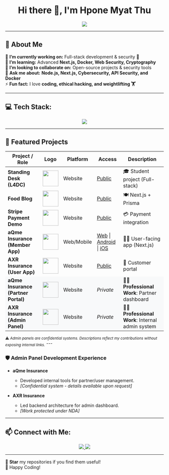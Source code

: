 <h1 align="center">Hi there 👋, I'm Hpone Myat Thu</h1>

<p align="center">
  <a href="https://git.io/typing-svg">
    <img src="https://readme-typing-svg.demolab.com?font=Fira+Code&size=22&pause=1000&color=00C9A7&center=true&vCenter=true&width=750&lines=Full-Stack+Developer+(2+Years+Experience);Cybersecurity+Learner+(Basic+Cryptography);Passionate+about+Technology;International+Diploma+Holder;NCC+Level+4+and+Level+5+Diploma+in+Computing">
  </a>
</p>

---

## 🚀 About Me
🔭 **I’m currently working on:** Full-stack development & security 🔐  
🌱 **I’m learning:** Advanced **Next.js, Docker, Web Security, Cryptography**  
👯 **I’m looking to collaborate on:** Open-source projects & security tools  
💬 **Ask me about:** **Node.js, Next.js, Cybersecurity, API Security, and Docker**  
⚡ **Fun fact:** I love **coding, ethical hacking, and weightlifting 🏋️**  

---

## 💻 Tech Stack:
<p align="center">
  <img src="https://skillicons.dev/icons?i=js,ts,nodejs,react,nextjs,docker,postgres,mysql,mongodb,java,cs,linux,git,aws" />
</p>

---

## 📂 Featured Projects

<table align="center">
    <thead>
        <tr>
            <th>Project / Role</th>
            <th>Logo</th>
            <th>Platform</th>
            <th>Access</th>
            <th>Description</th>
        </tr>
    </thead>
    <tbody>
        <tr>
            <td><b>Standing Desk (L4DC)</b></td>
            <td><img src="https://tse4.mm.bing.net/th?id=OIP.0JKKTNguzNFD8chNE4BqAgHaHa&pid=Api&P=0&w=300&h=300" width="50" height="50"></td>
            <td>Website</td>
            <td><a target="_blank" href="https://standing-desk-organization-design.onrender.com/">Public</a></td>
            <td>🎓 Student project (Full-stack)</td>
        </tr>
        <tr>
            <td><b>Food Blog</b></td>
            <td><img src="https://tse4.mm.bing.net/th?id=OIP.hWK_M6viWSopasexu8kYTgHaHa&pid=Api&P=0&h=220" width="50" height="50"></td>
            <td>Website</td>
            <td><a target="_blank" href="https://nextjs-blog-iota-gray-55.vercel.app/">Public</a></td>
            <td>🍽️ Next.js + Prisma</td>
        </tr>
        <tr>
            <td><b>Stripe Payment Demo</b></td>
            <td><img src="https://encrypted-tbn0.gstatic.com/images?q=tbn:ANd9GcSUDtT-MID9fNzbw0GYXpfwliT81vfNl3ze0Wj-GRY_PsNbUkYQModqL5nFCWqnHx5ql30&usqp=CAU" width="50" height="50"></td>
            <td>Website</td>
            <td><a target="_blank" href="https://stripe-75s8.vercel.app/">Public</a></td>
            <td>💳 Payment integration</td>
        </tr>
        <tr>
            <td><b>aQme Insurance (Member App)</b></td>
            <td><img src="https://tse2.mm.bing.net/th?id=OIP.C8XGDlgeJwTzvHH1mV-q-gHaHa" width="50" height="50"></td>
            <td>Web/Mobile</td>
            <td>
                <a target="_blank" href="https://fe.2d.r2cr.member.dev.d3lab.co/">Web</a> |
                <a target="_blank" href="https://play.google.com/store/search?q=aQme&c=apps">Android</a> |
                <a target="_blank" href="https://apps.apple.com/us/app/aqme/id6449254193">iOS</a>
            </td>
            <td>👨‍🦰 User-facing app (Next.js)</td>
        </tr>
        <tr>
            <td><b>AXR Insurance (User App)</b></td>
            <td><img src="https://axr-digital-insurance.s3.ap-southeast-1.amazonaws.com/tza-local-temp/1743486090823_Screenshot%202025-04-01%20121107.png" width="50" height="50"></td>
            <td>Website</td>
            <td><a target="_blank" href="https://fe.dev.axr.d3lab.co/guest/home">Public</a></td>
            <td>👱 Customer portal</td>
        </tr>
        <tr style="background-color: #f8f9fa;">
            <td><b>aQme Insurance (Partner Portal)</b></td>
            <td><img src="https://tse2.mm.bing.net/th?id=OIP.C8XGDlgeJwTzvHH1mV-q-gHaHa" width="50" height="50"></td>
            <td>Website</td>
            <td><em>Private</em></td>
            <td>🧑‍🔧 <strong>Professional Work</strong>: Partner dashboard</td>
        </tr>
        <tr style="background-color: #f8f9fa;">
            <td><b>AXR Insurance (Admin Panel)</b></td>
            <td><img src="https://axr-digital-insurance.s3.ap-southeast-1.amazonaws.com/tza-local-temp/1743486090823_Screenshot%202025-04-01%20121107.png" width="50" height="50"></td>
            <td>Website</td>
            <td><em>Private</em></td>
            <td>👨‍🔧 <strong>Professional Work</strong>: Internal admin system</td>
        </tr>
    </tbody>
</table>
<sub>⚠️ <em>Admin panels are confidential systems. Descriptions reflect my contributions without exposing internal links.</em></sub>
---

### 🛡️ Admin Panel Development Experience
- **aQme Insurance**  
  - Developed internal tools for partner/user management.  
  - *[Confidential system - details available upon request]*  

- **AXR Insurance**  
  - Led backend architecture for admin dashboard.  
  - *[Work protected under NDA]*
  
---

## 📫 Connect with Me:
<p align="center">
  <a href="https://www.linkedin.com/in/hpone-myat-thu-360903262/" target="_blank">
    <img src="https://img.shields.io/badge/LinkedIn-0077B5?style=for-the-badge&logo=linkedin&logoColor=white">
  </a>
  <a href="hponemy8tthu@gmail.com">
    <img src="https://img.shields.io/badge/Email-D14836?style=for-the-badge&logo=gmail&logoColor=white">
  </a>
</p>

---

🌟 **Star** my repositories if you find them useful!  
🚀 Happy Coding!  

<!-- Proudly created with GPRM ( https://gprm.itsvg.in ) -->

